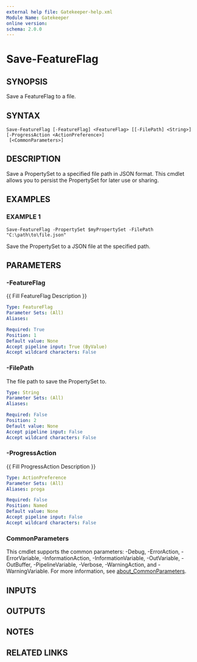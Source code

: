 ```yaml
---
external help file: Gatekeeper-help.xml
Module Name: Gatekeeper
online version:
schema: 2.0.0
---
```


# Save-FeatureFlag

## SYNOPSIS
Save a FeatureFlag to a file.

## SYNTAX

```
Save-FeatureFlag [-FeatureFlag] <FeatureFlag> [[-FilePath] <String>] [-ProgressAction <ActionPreference>]
 [<CommonParameters>]
```

## DESCRIPTION
Save a PropertySet to a specified file path in JSON format.
This cmdlet
allows you to persist the PropertySet for later use or sharing.

## EXAMPLES

### EXAMPLE 1
```
Save-FeatureFlag -PropertySet $myPropertySet -FilePath "C:\path\to\file.json"
```

Save the PropertySet to a JSON file at the specified path.

## PARAMETERS

### -FeatureFlag
{{ Fill FeatureFlag Description }}

```yaml
Type: FeatureFlag
Parameter Sets: (All)
Aliases:

Required: True
Position: 1
Default value: None
Accept pipeline input: True (ByValue)
Accept wildcard characters: False
```

### -FilePath
The file path to save the PropertySet to.

```yaml
Type: String
Parameter Sets: (All)
Aliases:

Required: False
Position: 2
Default value: None
Accept pipeline input: False
Accept wildcard characters: False
```

### -ProgressAction
{{ Fill ProgressAction Description }}

```yaml
Type: ActionPreference
Parameter Sets: (All)
Aliases: proga

Required: False
Position: Named
Default value: None
Accept pipeline input: False
Accept wildcard characters: False
```

### CommonParameters
This cmdlet supports the common parameters: -Debug, -ErrorAction, -ErrorVariable, -InformationAction, -InformationVariable, -OutVariable, -OutBuffer, -PipelineVariable, -Verbose, -WarningAction, and -WarningVariable. For more information, see [about_CommonParameters](http://go.microsoft.com/fwlink/?LinkID=113216).

## INPUTS

## OUTPUTS

## NOTES

## RELATED LINKS
